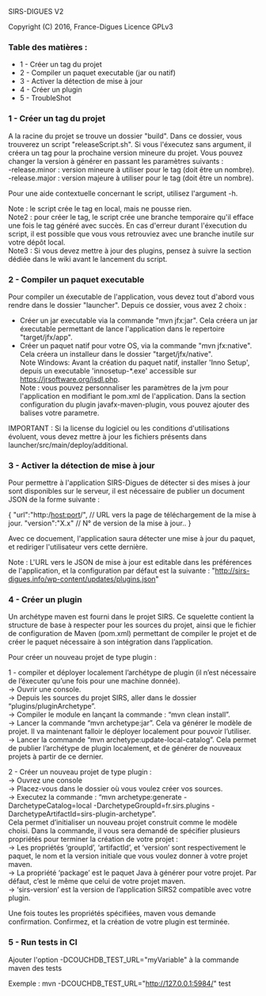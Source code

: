 SIRS-DIGUES V2

Copyright (C) 2016, France-Digues
Licence GPLv3 

### Table des matières : 
* 1 - Créer un tag du projet
* 2 - Compiler un paquet executable (jar ou natif)
* 3 - Activer la détection de mise à jour
* 4 - Créer un plugin
* 5 - TroubleShot


### 1 - Créer un tag du projet

A la racine du projet se trouve un dossier "build". Dans ce dossier, vous trouverez un script "releaseScript.sh". Si vous l'éxecutez sans argument, il créera un tag pour la prochaine version mineure du projet. Vous pouvez changer la version à générer en passant les paramètres suivants : <br/>
-release.minor : version mineure à utiliser pour le tag (doit être un nombre). <br/>
-release.major : version majeure à utiliser pour le tag (doit être un nombre).

Pour une aide contextuelle concernant le script, utilisez l'argument -h.

Note : le script crée le tag en local, mais ne pousse rien. <br/>
Note2 : pour créer le tag, le script crée une branche temporaire qu'il efface une fois le tag généré avec succès. En cas d'erreur durant l'éxecution du script, il est possible que vous vous retrouviez avec une branche inutile sur votre dépôt local. <br/>
Note3 : Si vous devez mettre à jour des plugins, pensez à suivre la section dédiée dans le wiki avant le lancement du script.

### 2 - Compiler un paquet executable

Pour compiler un éxecutable de l'application, vous devez tout d'abord vous rendre dans le dossier "launcher". Depuis ce dossier, vous avez 2 choix : 

- Créer un jar executable via la commande "mvn jfx:jar". Cela créera un jar éxecutable permettant de lance l'application dans le repertoire "target/jfx/app". <br/>
- Créer un paquet natif pour votre OS, via la commande "mvn jfx:native". Cela créera un installeur dans le dossier "target/jfx/native". <br/>
Note Windows: Avant la création du paquet natif, installer 'Inno Setup', depuis un executable 'innosetup-*.exe' accessible sur https://jrsoftware.org/isdl.php. <br/>
Note : vous pouvez personnaliser les paramètres de la jvm pour l'application en modifiant le pom.xml de l'application. Dans la section configuration du plugin javafx-maven-plugin, vous pouvez ajouter des balises <jvmArg>votre parametre</jvmArgs>.

IMPORTANT : Si la license du logiciel ou les conditions d'utilisations évoluent, vous devez mettre à jour les fichiers présents dans launcher/src/main/deploy/additional.

### 3 - Activer la détection de mise à jour

Pour permettre à l'application SIRS-Digues de détecter si des mises à jour sont disponibles sur le serveur, il est nécessaire de publier un document JSON de la forme suivante : 

{
	"url":"http:/<host:port>/<path>", // URL vers la page de téléchargement de la mise à jour.
	"version":"X.x" // N° de version de la mise à jour..
} 

Avec ce docuement, l'application saura détecter une mise à jour du paquet, et rediriger l'utilisateur vers cette dernière.

Note : L'URL vers le JSON de mise à jour est editable dans les préférences de l'application, et la configuration par défaut est la suivante : "http://sirs-digues.info/wp-content/updates/plugins.json"

### 4 - Créer un plugin

Un archétype maven est fourni dans le projet SIRS. Ce squelette contient la structure de base à respecter pour les sources du projet, ainsi que le fichier de configuration de Maven (pom.xml) permettant de compiler le projet et de créer le paquet nécessaire à son intégration dans l’application.

Pour créer un nouveau projet de type plugin :

1 - compiler et déployer localement l’archétype de plugin (il n’est nécessaire de l’éxecuter qu’une fois pour une machine donnée). <br/>
 → Ouvrir une console. <br/>
 → Depuis les sources du projet SIRS, aller dans le dossier “plugins/pluginArchetype”. <br/>
 → Compiler le module en lançant la commande : “mvn clean install”. <br/>
 → Lancer la commande “mvn archetype:jar”. Cela va générer le modèle de projet. Il va   maintenant falloir le déployer localement pour pouvoir l’utiliser. <br/>
 → Lancer la commande “mvn archetype:update-local-catalog”. Cela permet de publier l’archétype de plugin localement, et de générer de nouveaux projets à partir de ce dernier.

2 - Créer un nouveau projet de type plugin : <br/>
 → Ouvrez une console <br/>
 → Placez-vous dans le dossier où vous voulez créer vos sources. <br/>
 → Executez la commande : “mvn archetype:generate -DarchetypeCatalog=local -DarchetypeGroupId=fr.sirs.plugins -DarchetypeArtifactId=sirs-plugin-archetype”. <br/>
Cela permet d’initialiser un nouveau projet construit comme le modèle choisi. Dans la commande, il vous sera demandé de spécifier plusieurs propriétés pour terminer la création de votre projet : <br/>
 → Les propriétés ‘groupId’, ‘artifactId’,  et ‘version’ sont respectivement le paquet, le nom et la version initiale que vous voulez donner à votre projet maven. <br/>
 → La propriété ‘package’ est le paquet Java à générer pour votre projet. Par défaut, c’est le même que celui de votre projet maven. <br/>
 → ‘sirs-version’ est la version de l’application SIRS2 compatible avec votre plugin.

Une fois toutes les propriétés spécifiées, maven vous demande confirmation. Confirmez, et la création de votre plugin est terminée.

### 5 - Run tests in CI

Ajouter l'option -DCOUCHDB_TEST_URL="myVariable" à la commande maven des tests

Exemple : mvn -DCOUCHDB_TEST_URL="http://127.0.0.1:5984/" test
